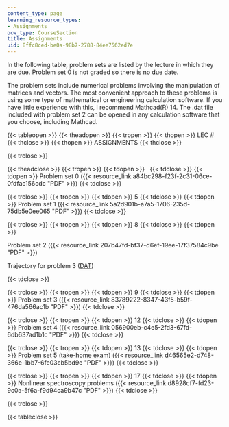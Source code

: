 ```yaml
---
content_type: page
learning_resource_types:
- Assignments
ocw_type: CourseSection
title: Assignments
uid: 8ffc8ced-be0a-98b7-2788-84ee7562ed7e
---
```


In the following table, problem sets are listed by the lecture in which they are due. Problem set 0 is not graded so there is no due date.

The problem sets include numerical problems involving the manipulation of matrices and vectors. The most convenient approach to these problems is using some type of mathematical or engineering calculation software. If you have little experience with this, I recommend Mathcad(R) 14. The .dat file included with problem set 2 can be opened in any calculation software that you choose, including Mathcad.

{{< tableopen >}}
{{< theadopen >}}
{{< tropen >}}
{{< thopen >}}
LEC #
{{< thclose >}}
{{< thopen >}}
ASSIGNMENTS
{{< thclose >}}

{{< trclose >}}

{{< theadclose >}}
{{< tropen >}}
{{< tdopen >}}
 
{{< tdclose >}}
{{< tdopen >}}
Problem set 0 ({{< resource_link a84bc298-f23f-2c31-06ce-0fdfac156cdc "PDF" >}})
{{< tdclose >}}

{{< trclose >}}
{{< tropen >}}
{{< tdopen >}}
5
{{< tdclose >}}
{{< tdopen >}}
Problem set 1 ({{< resource_link 5a2d901b-a7a5-1706-235d-75db5e0ee065 "PDF" >}})
{{< tdclose >}}

{{< trclose >}}
{{< tropen >}}
{{< tdopen >}}
8
{{< tdclose >}}
{{< tdopen >}}


Problem set 2 ({{< resource_link 207b47fd-bf37-d6ef-19ee-17f37584c9be "PDF" >}})

Trajectory for problem 3 ([DAT](/courses/chemistry/5-74-introductory-quantum-mechanics-ii-spring-2009/assignments/cf2.dat))


{{< tdclose >}}

{{< trclose >}}
{{< tropen >}}
{{< tdopen >}}
9
{{< tdclose >}}
{{< tdopen >}}
Problem set 3 ({{< resource_link 83789222-8347-43f5-b59f-476da566ac1b "PDF" >}})
{{< tdclose >}}

{{< trclose >}}
{{< tropen >}}
{{< tdopen >}}
12
{{< tdclose >}}
{{< tdopen >}}
Problem set 4 ({{< resource_link 056900eb-c4e5-2fd3-67fd-6db637ad1b1c "PDF" >}})
{{< tdclose >}}

{{< trclose >}}
{{< tropen >}}
{{< tdopen >}}
13
{{< tdclose >}}
{{< tdopen >}}
Problem set 5 (take-home exam) ({{< resource_link d46565e2-d748-366e-1bb7-6fe03cb5bd9e "PDF" >}})
{{< tdclose >}}

{{< trclose >}}
{{< tropen >}}
{{< tdopen >}}
17
{{< tdclose >}}
{{< tdopen >}}
Nonlinear spectroscopy problems ({{< resource_link d8928cf7-fd23-9c0a-5f6a-f9d94ca9b47c "PDF" >}})
{{< tdclose >}}

{{< trclose >}}

{{< tableclose >}}